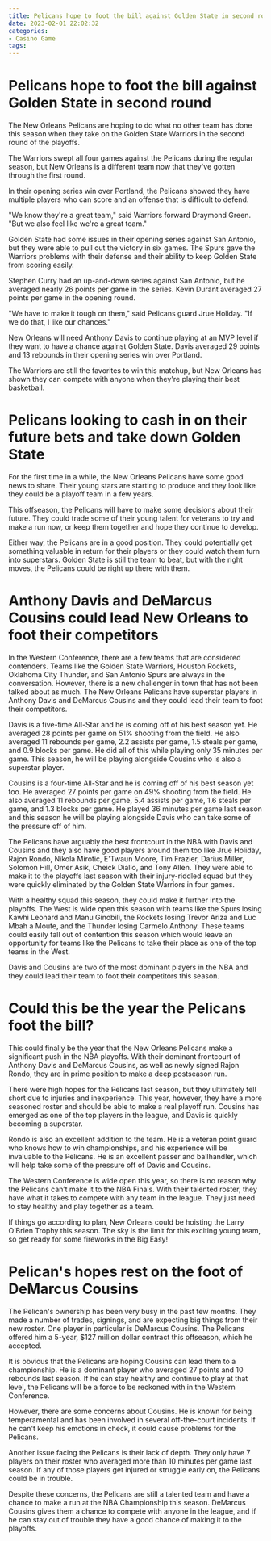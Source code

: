 ```yaml
---
title: Pelicans hope to foot the bill against Golden State in second round
date: 2023-02-01 22:02:32
categories:
- Casino Game
tags:
---
```



#  Pelicans hope to foot the bill against Golden State in second round

The New Orleans Pelicans are hoping to do what no other team has done this season when they take on the Golden State Warriors in the second round of the playoffs.

The Warriors swept all four games against the Pelicans during the regular season, but New Orleans is a different team now that they've gotten through the first round.

In their opening series win over Portland, the Pelicans showed they have multiple players who can score and an offense that is difficult to defend.

"We know they're a great team," said Warriors forward Draymond Green. "But we also feel like we're a great team."

Golden State had some issues in their opening series against San Antonio, but they were able to pull out the victory in six games. The Spurs gave the Warriors problems with their defense and their ability to keep Golden State from scoring easily.

Stephen Curry had an up-and-down series against San Antonio, but he averaged nearly 26 points per game in the series. Kevin Durant averaged 27 points per game in the opening round.

"We have to make it tough on them," said Pelicans guard Jrue Holiday. "If we do that, I like our chances."

New Orleans will need Anthony Davis to continue playing at an MVP level if they want to have a chance against Golden State. Davis averaged 29 points and 13 rebounds in their opening series win over Portland.

The Warriors are still the favorites to win this matchup, but New Orleans has shown they can compete with anyone when they're playing their best basketball.

#  Pelicans looking to cash in on their future bets and take down Golden State

For the first time in a while, the New Orleans Pelicans have some good news to share. Their young stars are starting to produce and they look like they could be a playoff team in a few years.

This offseason, the Pelicans will have to make some decisions about their future. They could trade some of their young talent for veterans to try and make a run now, or keep them together and hope they continue to develop.

Either way, the Pelicans are in a good position. They could potentially get something valuable in return for their players or they could watch them turn into superstars. Golden State is still the team to beat, but with the right moves, the Pelicans could be right up there with them.

#  Anthony Davis and DeMarcus Cousins could lead New Orleans to foot their competitors

In the Western Conference, there are a few teams that are considered contenders. Teams like the Golden State Warriors, Houston Rockets, Oklahoma City Thunder, and San Antonio Spurs are always in the conversation. However, there is a new challenger in town that has not been talked about as much. The New Orleans Pelicans have superstar players in Anthony Davis and DeMarcus Cousins and they could lead their team to foot their competitors.

Davis is a five-time All-Star and he is coming off of his best season yet. He averaged 28 points per game on 51% shooting from the field. He also averaged 11 rebounds per game, 2.2 assists per game, 1.5 steals per game, and 0.9 blocks per game. He did all of this while playing only 35 minutes per game. This season, he will be playing alongside Cousins who is also a superstar player.

Cousins is a four-time All-Star and he is coming off of his best season yet too. He averaged 27 points per game on 49% shooting from the field. He also averaged 11 rebounds per game, 5.4 assists per game, 1.6 steals per game, and 1.3 blocks per game. He played 36 minutes per game last season and this season he will be playing alongside Davis who can take some of the pressure off of him.

The Pelicans have arguably the best frontcourt in the NBA with Davis and Cousins and they also have good players around them too like Jrue Holiday, Rajon Rondo, Nikola Mirotic, E'Twaun Moore, Tim Frazier, Darius Miller, Solomon Hill, Omer Asik, Cheick Diallo, and Tony Allen. They were able to make it to the playoffs last season with their injury-riddled squad but they were quickly eliminated by the Golden State Warriors in four games.

With a healthy squad this season, they could make it further into the playoffs. The West is wide open this season with teams like the Spurs losing Kawhi Leonard and Manu Ginobili, the Rockets losing Trevor Ariza and Luc Mbah a Moute, and the Thunder losing Carmelo Anthony. These teams could easily fall out of contention this season which would leave an opportunity for teams like the Pelicans to take their place as one of the top teams in the West.

Davis and Cousins are two of the most dominant players in the NBA and they could lead their team to foot their competitors this season.

#  Could this be the year the Pelicans foot the bill?

This could finally be the year that the New Orleans Pelicans make a significant push in the NBA playoffs. With their dominant frontcourt of Anthony Davis and DeMarcus Cousins, as well as newly signed Rajon Rondo, they are in prime position to make a deep postseason run.

There were high hopes for the Pelicans last season, but they ultimately fell short due to injuries and inexperience. This year, however, they have a more seasoned roster and should be able to make a real playoff run. Cousins has emerged as one of the top players in the league, and Davis is quickly becoming a superstar.

Rondo is also an excellent addition to the team. He is a veteran point guard who knows how to win championships, and his experience will be invaluable to the Pelicans. He is an excellent passer and ballhandler, which will help take some of the pressure off of Davis and Cousins.

The Western Conference is wide open this year, so there is no reason why the Pelicans can’t make it to the NBA Finals. With their talented roster, they have what it takes to compete with any team in the league. They just need to stay healthy and play together as a team.

If things go according to plan, New Orleans could be hoisting the Larry O’Brien Trophy this season. The sky is the limit for this exciting young team, so get ready for some fireworks in the Big Easy!

#  Pelican's hopes rest on the foot of DeMarcus Cousins

The Pelican's ownership has been very busy in the past few months. They made a number of trades, signings, and are expecting big things from their new roster. One player in particular is DeMarcus Cousins. The Pelicans offered him a 5-year, $127 million dollar contract this offseason, which he accepted.

It is obvious that the Pelicans are hoping Cousins can lead them to a championship. He is a dominant player who averaged 27 points and 10 rebounds last season. If he can stay healthy and continue to play at that level, the Pelicans will be a force to be reckoned with in the Western Conference.

However, there are some concerns about Cousins. He is known for being temperamental and has been involved in several off-the-court incidents. If he can't keep his emotions in check, it could cause problems for the Pelicans.

Another issue facing the Pelicans is their lack of depth. They only have 7 players on their roster who averaged more than 10 minutes per game last season. If any of those players get injured or struggle early on, the Pelicans could be in trouble.

Despite these concerns, the Pelicans are still a talented team and have a chance to make a run at the NBA Championship this season. DeMarcus Cousins gives them a chance to compete with anyone in the league, and if he can stay out of trouble they have a good chance of making it to the playoffs.